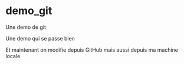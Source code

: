 # demo_git
Une demo de git

Une demo qui se passe bien

Et maintenant on modifie depuis GitHub
mais aussi depuis ma machine locale  
